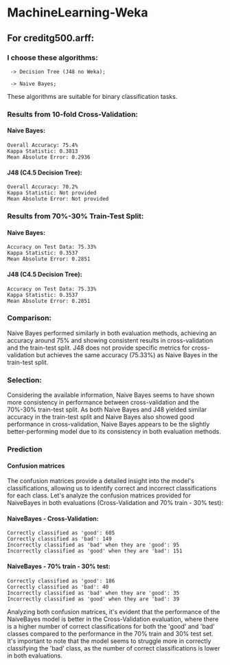# MachineLearning-Weka

## For creditg500.arff:

###  I choose these algorithms:
  
     -> Decision Tree (J48 no Weka);
     
     -> Naive Bayes;
     
  These algorithms are suitable for binary classification tasks.

 ### Results from 10-fold Cross-Validation:
#### Naive Bayes:

    Overall Accuracy: 75.4%
    Kappa Statistic: 0.3813
    Mean Absolute Error: 0.2936

#### J48 (C4.5 Decision Tree):

    Overall Accuracy: 70.2%
    Kappa Statistic: Not provided
    Mean Absolute Error: Not provided

   ### Results from 70%-30% Train-Test Split:
#### Naive Bayes:

    Accuracy on Test Data: 75.33%
    Kappa Statistic: 0.3537
    Mean Absolute Error: 0.2851

#### J48 (C4.5 Decision Tree):

    Accuracy on Test Data: 75.33%
    Kappa Statistic: 0.3537
    Mean Absolute Error: 0.2851

### Comparison:

  Naive Bayes performed similarly in both evaluation methods, achieving an accuracy around 75% and showing consistent results in cross-validation and the train-test split.
  J48 does not provide specific metrics for cross-validation but achieves the same accuracy (75.33%) as Naive Bayes in the train-test split.

### Selection:

Considering the available information, Naive Bayes seems to have shown more consistency in performance between cross-validation and the 70%-30% train-test split. As both Naive Bayes and J48 yielded similar accuracy in the train-test split and Naive Bayes also showed good performance in cross-validation, Naive Bayes appears to be the slightly better-performing model due to its consistency in both evaluation methods.

### Prediction
#### Confusion matrices

The confusion matrices provide a detailed insight into the model's classifications, allowing us to identify correct and incorrect classifications for each class. Let's analyze the confusion matrices provided for NaiveBayes in both evaluations (Cross-Validation and 70% train - 30% test):

#### NaiveBayes - Cross-Validation:

    Correctly classified as 'good': 605
    Correctly classified as 'bad': 149
    Incorrectly classified as 'bad' when they are 'good': 95
    Incorrectly classified as 'good' when they are 'bad': 151

#### NaiveBayes - 70% train - 30% test:

    Correctly classified as 'good': 186
    Correctly classified as 'bad': 40
    Incorrectly classified as 'bad' when they are 'good': 35
    Incorrectly classified as 'good' when they are 'bad': 39

Analyzing both confusion matrices, it's evident that the performance of the NaiveBayes model is better in the Cross-Validation evaluation, where there is a higher number of correct classifications for both the 'good' and 'bad' classes compared to the performance in the 70% train and 30% test set. It's important to note that the model seems to struggle more in correctly classifying the 'bad' class, as the number of correct classifications is lower in both evaluations.
